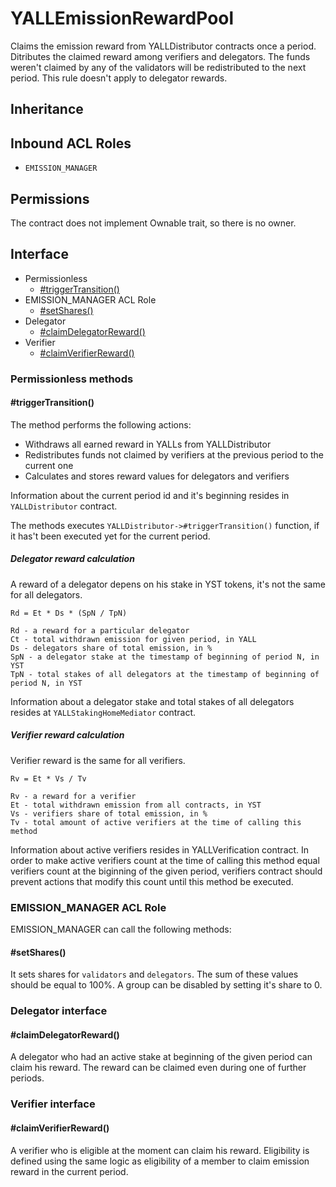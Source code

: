 # YALLEmissionRewardPool

Claims the emission reward from YALLDistributor contracts once a period.
Ditributes the claimed reward among verifiers and delegators.
The funds weren't claimed by any of the validators will be redistributed to the next period.
This rule doesn't apply to delegator rewards.

## Inheritance

## Inbound ACL Roles

* `EMISSION_MANAGER`

## Permissions

The contract does not implement Ownable trait, so there is no owner.

## Interface

* Permissionless
  * [#triggerTransition()](#triggerTransition)
* EMISSION_MANAGER ACL Role
  * [#setShares()](#setShares)
* Delegator
  * [#claimDelegatorReward()](#claimDelegatorReward)
* Verifier
  * [#claimVerifierReward()](#claimVerifierReward)

### Permissionless methods

#### #triggerTransition()

The method performs the following actions:

* Withdraws all earned reward in YALLs from YALLDistributor
* Redistributes funds not claimed by verifiers at the previous period to the current one
* Calculates and stores reward values for delegators and verifiers

Information about the current period id and it's beginning resides in `YALLDistributor` contract.

The methods executes `YALLDistributor->#triggerTransition()` function, if it has't been executed yet for the current period.

##### Delegator reward calculation

A reward of a delegator depens on his stake in YST tokens, it's not the same for all delegators.

```
Rd = Et * Ds * (SpN / TpN)

Rd - a reward for a particular delegator
Ct - total withdrawn emission for given period, in YALL
Ds - delegators share of total emission, in %
SpN - a delegator stake at the timestamp of beginning of period N, in YST
TpN - total stakes of all delegators at the timestamp of beginning of period N, in YST
```

Information about a delegator stake and total stakes of all delegators resides at `YALLStakingHomeMediator` contract.


##### Verifier reward calculation

Verifier reward is the same for all verifiers.

```
Rv = Et * Vs / Tv

Rv - a reward for a verifier
Et - total withdrawn emission from all contracts, in YST
Vs - verifiers share of total emission, in %
Tv - total amount of active verifiers at the time of calling this method
```

Information about active verifiers resides in YALLVerification contract. In order to make active verifiers count at the time of calling this method equal verifiers count at the biginning of the given period, verifiers contract should prevent actions that modify this count until this method be executed.

### EMISSION_MANAGER ACL Role

EMISSION_MANAGER can call the following methods:

#### #setShares()

It sets shares for `validators` and `delegators`. The sum of these values should be equal to 100%. A group can be disabled by setting it's share to 0.

### Delegator interface

#### #claimDelegatorReward()

A delegator who had an active stake at beginning of the given period can claim his reward. The reward can be claimed even during one of further periods.

### Verifier interface

#### #claimVerifierReward()
A verifier who is eligible at the moment can claim his reward. Eligibility is defined using the same logic as eligibility of a member to claim emission reward in the current period.

